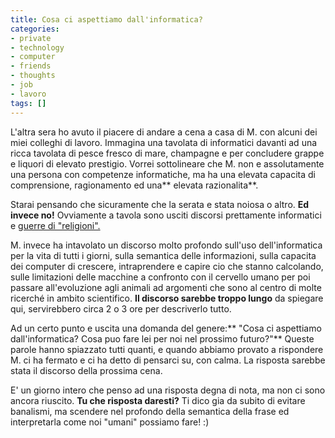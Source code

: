 ```yaml
---
title: Cosa ci aspettiamo dall'informatica?
categories:
- private
- technology
- computer
- friends
- thoughts
- job
- lavoro
tags: []
---
```

L'altra sera ho avuto il piacere di andare a cena a casa di M. con alcuni dei
miei colleghi di lavoro. Immagina una tavolata di informatici davanti ad una
ricca tavolata di pesce fresco di mare, champagne e per concludere grappe e
liquori di elevato prestigio. Vorrei sottolineare che M. non e assolutamente
una persona con competenze informatiche, ma ha una elevata capacita di
comprensione, ragionamento ed una** elevata razionalita**.

Starai pensando che sicuramente che la serata e stata noiosa o altro. **Ed
invece no!** Ovviamente a tavola sono usciti discorsi prettamente informatici
e [guerre di "religioni".](http://it.wikipedia.org/wiki/Religion_war)

M. invece ha intavolato un discorso molto profondo sull'uso dell'informatica
per la vita di tutti i giorni, sulla semantica delle informazioni, sulla
capacita dei computer di crescere, intraprendere e capire cio che stanno
calcolando, sulle limitazioni delle macchine a confronto con il cervello umano
per poi passare all'evoluzione agli animali ad argomenti che sono al centro di
molte ricerché in ambito scientifico. **Il discorso sarebbe troppo lungo** da
spiegare qui, servirebbero circa 2 o 3 ore per descriverlo tutto.

Ad un certo punto e uscita una domanda del genere:** "Cosa ci aspettiamo
dall'informatica? Cosa puo fare lei per noi nel prossimo futuro?"** Queste
parole hanno spiazzato tutti quanti, e quando abbiamo provato a rispondere M.
ci ha fermato e ci ha detto di pensarci su, con calma. La risposta sarebbe
stata il discorso della prossima cena.

E' un giorno intero che penso ad una risposta degna di nota, ma non ci sono
ancora riuscito. **Tu che risposta daresti?** Ti dico gia da subito di evitare
banalismi, ma scendere nel profondo della semantica della frase ed
interpretarla come noi "umani" possiamo fare! :)

